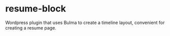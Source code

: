 # resume-block
Wordpress plugin that uses Bulma to create a timeline layout, convenient for creating a resume page.
